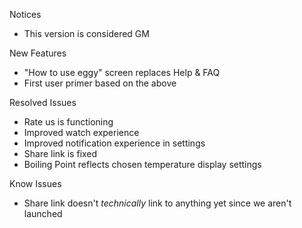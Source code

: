 Notices
- This version is considered GM

New Features
- "How to use eggy" screen replaces Help & FAQ
- First user primer based on the above

Resolved Issues
- Rate us is functioning
- Improved watch experience
- Improved notification experience in settings
- Share link is fixed
- Boiling Point reflects chosen temperature display settings

Know Issues
- Share link doesn't *technically* link to anything yet since we aren't launched

